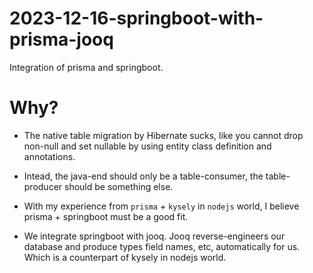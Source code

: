# 2023-12-16-springboot-with-prisma-jooq
Integration of prisma and springboot.

# Why?
- The native table migration by Hibernate sucks, like you cannot drop non-null and set nullable by using entity class definition and annotations. 

- Intead, the java-end should only be a table-consumer, the table-producer should be something else.

- With my experience from `prisma` + `kysely` in `nodejs` world, I believe prisma + springboot must be a good fit.

- We integrate springboot with jooq. Jooq reverse-engineers our database and produce types field names, etc, automatically for us. Which is a counterpart of kysely in nodejs world.
